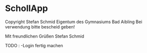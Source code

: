 ﻿SchollApp
=========
Copyright Stefan Schmid
Eigentum des Gymnasiums Bad Aibling
Bei verwendung bitte bescheid geben!

Mit freundlichen Grüßen
Stefan Schmid



TODO :   -Login fertig machen 
